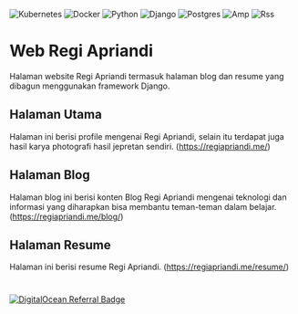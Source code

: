![Kubernetes](https://img.shields.io/badge/kubernetes-%23326ce5.svg?style=for-the-badge&logo=kubernetes&logoColor=white) ![Docker](https://img.shields.io/badge/docker-%230db7ed.svg?style=for-the-badge&logo=docker&logoColor=white) ![Python](https://img.shields.io/badge/python-3670A0?style=for-the-badge&logo=python&logoColor=ffdd54) ![Django](https://img.shields.io/badge/django-%23092E20.svg?style=for-the-badge&logo=django&logoColor=white) ![Postgres](https://img.shields.io/badge/postgres-%23316192.svg?style=for-the-badge&logo=postgresql&logoColor=white) ![Amp](https://img.shields.io/badge/Amp-005AF0?style=for-the-badge&logo=amp&logoColor=white) ![Rss](https://img.shields.io/badge/rss-F88900?style=for-the-badge&logo=rss&logoColor=white) 

# Web Regi Apriandi
Halaman website Regi Apriandi termasuk halaman blog dan resume yang dibagun menggunakan framework Django.

## Halaman Utama
Halaman ini berisi profile mengenai Regi Apriandi, selain itu terdapat juga hasil karya photografi hasil jepretan sendiri. (https://regiapriandi.me/)

## Halaman Blog
Halaman blog ini berisi konten Blog Regi Apriandi mengenai teknologi dan informasi yang diharapkan bisa membantu teman-teman dalam belajar. (https://regiapriandi.me/blog/)

## Halaman Resume
Halaman ini berisi resume Regi Apriandi. (https://regiapriandi.me/resume/)

# 
[![DigitalOcean Referral Badge](https://web-platforms.sfo2.cdn.digitaloceanspaces.com/WWW/Badge%201.svg)](https://www.digitalocean.com/?refcode=c80595539677&utm_campaign=Referral_Invite&utm_medium=Referral_Program&utm_source=badge)
